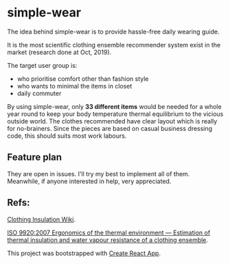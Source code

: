 # simple-wear

The idea behind simple-wear is to provide hassle-free daily wearing guide. 

It is the most scientific clothing ensemble recommender system exist in the market (research done at Oct, 2019).

The target user group is:
 - who prioritise comfort other than fashion style
 - who wants to minimal the items in closet
 - daily commuter 
 
By using simple-wear, only **33 different items** would be needed for a whole year round to keep your body temperature thermal equilibrium to the vicious outside world. The clothes recommended have clear layout which is really for no-brainers.
Since the pieces are based on casual business dressing code, this should suits most work labours.

## Feature plan
They are open in issues. I'll try my best to implement all of them. Meanwhile, if anyone interested in help, very appreciated.

## Refs:

[Clothing Insulation Wiki](https://en.wikipedia.org/wiki/Clothing_insulation).

[ISO 9920:2007
Ergonomics of the thermal environment — Estimation of thermal insulation and water vapour resistance of a clothing ensemble](https://www.iso.org/standard/39257.html).

This project was bootstrapped with [Create React App](https://github.com/facebook/create-react-app).
